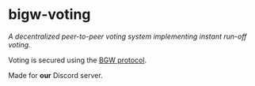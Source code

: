 # bigw-voting
*A decentralized peer-to-peer voting system implementing instant run-off voting.*

Voting is secured using the [BGW protocol](https://www.hajji.org/en/crypto/secure-multiparty-computation/the-bgw-protocol).

Made for **our** Discord server.
